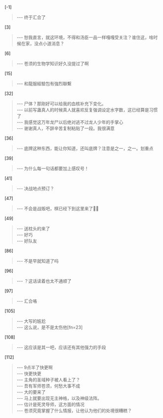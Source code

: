 
[-1] 
>--- 终于汇合了<br>

[3] 
>--- 恕我直言，就这环境，不得和汤臣一品一样嘎嘎受关注？谁住这，啥时候在家，没点小道消息？<br>

[6] 
>--- 苍须的生物学知识好久没提过了啊<br>

[15] 
>--- 和龍服經驗包有強烈聯繫<br>

[32] 
>--- 尸体？那刚好可以给我的血核补充下变化。<br>
>--- 以前写蛊真人的时候真人就喜欢反复强调设定水字数，这已经算是习惯了<br>
>--- 我感觉这万年龙尸以后绝对逃不过龙人少年的手掌心<br>
>--- 谢谢真人，不辞辛苦复制粘贴了一段。我很满意<br>

[36] 
>--- 底牌这种东西，能让你知道，还叫底牌？注意是之一，之一。划重点<br>

[39] 
>--- 为什么每一句话都要加上感叹号！<br>

[41] 
>--- 决战地点预订？<br>

[47] 
>--- 不会是战贩吧，棋已经下到这里来了🤔🤔<br>

[49] 
>--- 送枕头的来了<br>
>--- 好巧<br>
>--- 好队友<br>

[86] 
>--- 不是早就知道了吗<br>

[96] 
>--- ？这话读着也太不通顺了<br>

[97] 
>--- 汇合咯<br>

[105] 
>--- 大写的尴尬<br>
>--- 这么说，是不是太伤他[fn=23]<br>

[108] 
>--- 这应该是其一吧，应该还有其他强力的手段<br>

[112] 
>--- 9点半了快更啊<br>
>--- 快更快更<br>
>--- 主角的圣域种子被人看上了？<br>
>--- 吾有军师苍须，何愁大事不成<br>
>--- 大的要来了<br>
>--- 马上就要出现无主神格，以及神级法阵。<br>
>--- 估计是死灵导师，这方面的情况<br>
>--- 苍须究竟掌握了什么情报，让他认为他们的处境很糟糕？<br>
